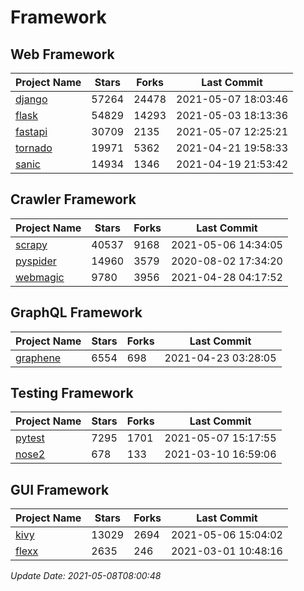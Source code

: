 # Framework

## Web Framework
| Project Name | Stars | Forks | Last Commit |
| ------------ | ----- | ----- | ----------- |
| [django](https://github.com/django/django) | 57264 | 24478 | 2021-05-07 18:03:46 |
| [flask](https://github.com/pallets/flask) | 54829 | 14293 | 2021-05-03 18:13:36 |
| [fastapi](https://github.com/tiangolo/fastapi) | 30709 | 2135 | 2021-05-07 12:25:21 |
| [tornado](https://github.com/tornadoweb/tornado) | 19971 | 5362 | 2021-04-21 19:58:33 |
| [sanic](https://github.com/sanic-org/sanic) | 14934 | 1346 | 2021-04-19 21:53:42 |

## Crawler Framework
| Project Name | Stars | Forks | Last Commit |
| ------------ | ----- | ----- | ----------- |
| [scrapy](https://github.com/scrapy/scrapy) | 40537 | 9168 | 2021-05-06 14:34:05 |
| [pyspider](https://github.com/binux/pyspider) | 14960 | 3579 | 2020-08-02 17:34:20 |
| [webmagic](https://github.com/code4craft/webmagic) | 9780 | 3956 | 2021-04-28 04:17:52 |

## GraphQL Framework
| Project Name | Stars | Forks | Last Commit |
| ------------ | ----- | ----- | ----------- |
| [graphene](https://github.com/graphql-python/graphene) | 6554 | 698 | 2021-04-23 03:28:05 |

## Testing Framework
| Project Name | Stars | Forks | Last Commit |
| ------------ | ----- | ----- | ----------- |
| [pytest](https://github.com/pytest-dev/pytest) | 7295 | 1701 | 2021-05-07 15:17:55 |
| [nose2](https://github.com/nose-devs/nose2) | 678 | 133 | 2021-03-10 16:59:06 |

## GUI Framework
| Project Name | Stars | Forks | Last Commit |
| ------------ | ----- | ----- | ----------- |
| [kivy](https://github.com/kivy/kivy) | 13029 | 2694 | 2021-05-06 15:04:02 |
| [flexx](https://github.com/flexxui/flexx) | 2635 | 246 | 2021-03-01 10:48:16 |

*Update Date: 2021-05-08T08:00:48*